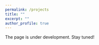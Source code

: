 ```yaml
---
permalink: /projects
title: ""
excerpt: ""
author_profile: true
---
```


The page is under development. Stay tuned!

